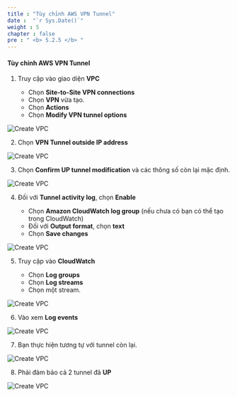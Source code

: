 ```yaml
---
title : "Tùy chỉnh AWS VPN Tunnel"
date :  "`r Sys.Date()`" 
weight : 5
chapter : false
pre : " <b> 5.2.5 </b> "
---
```


#### Tùy chỉnh AWS VPN Tunnel

1. Truy cập vào giao diện **VPC**

   - Chọn **Site-to-Site VPN connections**
   - Chọn **VPN** vừa tạo.
   - Chọn **Actions**
   - Chọn **Modify VPN tunnel options**

![Create VPC](/.images/13/00023.png?featherlight=false&width=90pc)

2. Chọn **VPN Tunnel outside IP address**

![Create VPC](/.images/13/00024.png?featherlight=false&width=90pc)

3. Chọn **Confirm UP tunnel modification** và các thông số còn lại mặc định.

![Create VPC](/.images/13/00025.png?featherlight=false&width=90pc)

4. Đối với **Tunnel activity log**, chọn **Enable**

   - Chọn **Amazon CloudWatch log group** (nếu chưa có bạn có thể tạo trong CloudWatch)
   - Đối với **Output format**, chọn **text**
   - Chọn **Save changes**

![Create VPC](/.images/13/00026.png?featherlight=false&width=90pc)

5. Truy cập vào **CloudWatch**

   - Chọn **Log groups**
   - Chọn **Log streams**
   - Chọn một stream.

![Create VPC](/.images/13/00027.png?featherlight=false&width=90pc)

6. Vào xem **Log events**

![Create VPC](/.images/13/00028.png?featherlight=false&width=90pc)

7. Bạn thực hiện tương tự với tunnel còn lại.

![Create VPC](/.images/13/00029.png?featherlight=false&width=90pc)

8. Phải đảm bảo cả 2 tunnel đã **UP**

![Create VPC](/.images/13/00030.png?featherlight=false&width=90pc)

